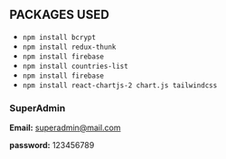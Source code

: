 ## PACKAGES USED

- `npm install bcrypt`
- `npm install redux-thunk`
- `npm install firebase`
- `npm install countries-list`
- `npm install firebase`
- `npm install react-chartjs-2 chart.js tailwindcss`


### SuperAdmin

**Email:** superadmin@mail.com

**password:** 123456789
